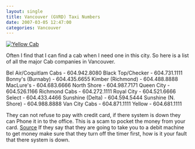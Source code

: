 ```yaml
---
layout: single
title: Vancouver (GVRD) Taxi Numbers 
date: 2007-03-05 12:47:00
categories: Vancouver
---
```

<a href="/public/uploads/2007/03/lego-yellow-cab-taxi-0.jpg" title="Yellow Cab"><img src="/public/uploads/2007/03/lego-yellow-cab-taxi-0.thumbnail.jpg" alt="Yellow Cab" /></a>

Often I find that I can find a cab when I need one in this city.  So here is a list of all the major Cab companies in Vancouver.

Bel Air/Coquitlam Cabs - 604.942.8080
Black Top/Checker - 604.731.1111
Bonny's (Burnaby) - 604.435.6655
Kimber (Richmond) - 604.488.8888
MacLure's - 604.683.6666
North Shore - 604.987.7171
Queen City - 604.526.1166
Richmond Cabs - 604.272.1111
Royal City - 604.521.6666
Select - 604.433.4466
Sunshine (Delta) - 604.594.5444
Sunshine (N. Shore) - 604.988.8888
Van City Cabs - 604.871.1111
Yellow - 604.681.1111

They can not refuse to pay with credit card, if there system is down they can Phone it in to the office. This is a scam to pocket the money from your card. <a href="http://community.livejournal.com/vancouver/2989104.html">Source</a>
If they say that they are going to take you to a debit machine to get money make sure that they turn off the timer first, how is it your fault that there system is down.

